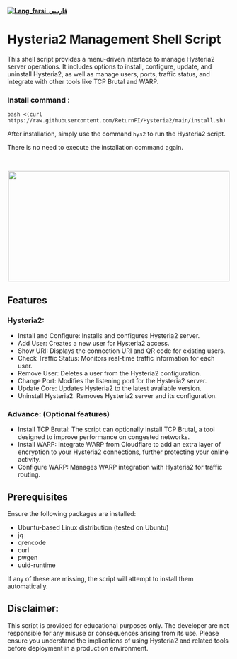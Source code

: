 <div dir="ltr">



[**![Lang_farsi](https://user-images.githubusercontent.com/125398461/234186932-52f1fa82-52c6-417f-8b37-08fe9250a55f.png) &nbsp;فارسی**](README-fa.md)


# Hysteria2 Management Shell Script

This shell script provides a menu-driven interface to manage Hysteria2 server operations. It includes options to install, configure, update, and uninstall Hysteria2, as well as manage users, ports, traffic status, and integrate with other tools like TCP Brutal and WARP.

### Install command :
```shell
bash <(curl https://raw.githubusercontent.com/ReturnFI/Hysteria2/main/install.sh)
```
After installation, simply use the command `hys2` to run the Hysteria2 script.

There is no need to execute the installation command again.


<br />
<p align="center">
<img src="https://github.com/ReturnFI/Hysteria2/assets/151555003/b1c7ab9f-7887-46fd-8e13-a7bfe9bf5990" width="500" height="250">
<p/>


## Features

### Hysteria2:
- Install and Configure: Installs and configures Hysteria2 server.
- Add User: Creates a new user for Hysteria2 access.
- Show URI: Displays the connection URI and QR code for existing users.
- Check Traffic Status: Monitors real-time traffic information for each user.
- Remove User: Deletes a user from the Hysteria2 configuration.
- Change Port: Modifies the listening port for the Hysteria2 server.
- Update Core: Updates Hysteria2 to the latest available version.
- Uninstall Hysteria2: Removes Hysteria2 server and its configuration.

### Advance: (Optional features)

- Install TCP Brutal:  The script can optionally install TCP Brutal, a tool designed to improve performance on congested networks.
- Install WARP: Integrate WARP from Cloudflare to add an extra layer of encryption to your Hysteria2 connections, further protecting your online activity.
- Configure WARP: Manages WARP integration with Hysteria2 for traffic routing.

## Prerequisites
Ensure the following packages are installed:

- Ubuntu-based Linux distribution (tested on Ubuntu)
- jq
- qrencode
- curl
- pwgen
- uuid-runtime

If any of these are missing, the script will attempt to install them automatically.
  
## Disclaimer:

This script is provided for educational purposes only. The developer are not responsible for any misuse or consequences arising from its use. Please ensure you understand the implications of using Hysteria2 and related tools before deployment in a production environment.

